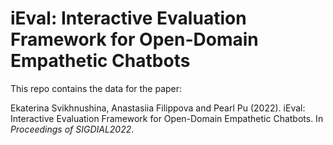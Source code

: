# iEval: Interactive Evaluation Framework for Open-Domain Empathetic Chatbots

This repo contains the data for the paper:
  
  Ekaterina Svikhnushina, Anastasiia Filippova and Pearl Pu (2022). iEval: Interactive Evaluation Framework for Open-Domain Empathetic Chatbots. In _Proceedings of SIGDIAL2022_.

